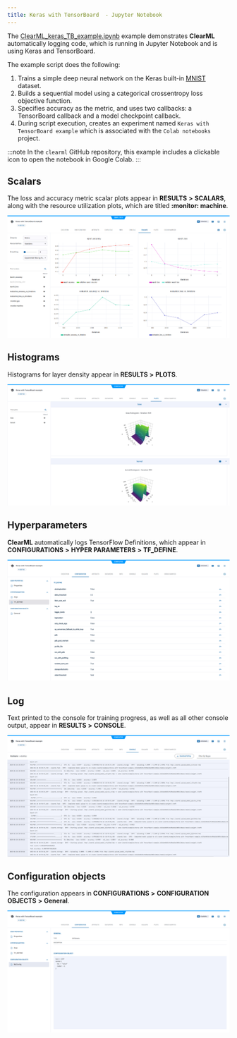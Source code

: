 ```yaml
---
title: Keras with TensorBoard  - Jupyter Notebook
---
```

The [ClearML_keras_TB_example.ipynb](https://github.com/allegroai/clearml/blob/master/examples/frameworks/keras/jupyter_keras_TB_example.ipynb) 
example demonstrates **ClearML** automatically logging code, which is running in Jupyter Notebook and is using Keras and TensorBoard. 

The example script does the following:
1. Trains a simple deep neural network on the Keras built-in [MNIST](https://keras.io/api/datasets/mnist/#load_data-function) 
   dataset.
1. Builds a sequential model using a categorical crossentropy loss objective function.
1. Specifies accuracy as the metric, and uses two callbacks: a TensorBoard callback and a model checkpoint callback.
1. During script execution, creates an experiment named `Keras with TensorBoard example` which is associated with the `Colab notebooks` project.

:::note
In the ``clearml`` GitHub repository, this example includes a clickable icon to open the notebook in Google Colab.
:::

## Scalars

The loss and accuracy metric scalar plots appear in **RESULTS** **>** **SCALARS**, along with the resource utilization plots, 
which are titled **:monitor: machine**.

![image](../../../img/examples_keras_01.png)

## Histograms

Histograms for layer density appear in **RESULTS** **>** **PLOTS**.

![image](../../../img/examples_keras_02.png)

## Hyperparameters

**ClearML** automatically logs TensorFlow Definitions, which appear in **CONFIGURATIONS** **>** **HYPER PARAMETERS** **>** **TF_DEFINE**.

![image](../../../img/examples_keras_00a.png)

## Log

Text printed to the console for training progress, as well as all other console output, appear in **RESULTS** **>** **CONSOLE**.

![image](../../../img/keras_colab_01.png)

## Configuration objects

The configuration appears in **CONFIGURATIONS** **>** **CONFIGURATION OBJECTS** **>** **General**. 

![image](../../../img/keras_colab_02.png)